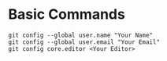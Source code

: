 # Basic Commands

```shell
git config --global user.name "Your Name"
git config --global user.email "Your Email"
git config core.editor <Your Editor>
```
